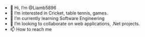 - 👋 Hi, I’m @Liamb5896
- 👀 I’m interested in Cricket, table tennis, games.
- 🌱 I’m currently learning Software Engineering
- 💞️ I’m looking to collaborate on web applications, .Net projects.
- 📫 How to reach me 

<!---
Liamb5896/Liamb5896 is a ✨ special ✨ repository because its `README.md` (this file) appears on your GitHub profile.
You can click the Preview link to take a look at your changes.
--->
